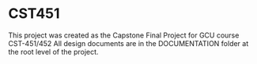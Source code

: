 # CST451
This project was created as the Capstone Final Project for GCU course CST-451/452
All design documents are in the DOCUMENTATION folder at the root level of the project.
